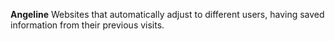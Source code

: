 



**Angeline**
Websites that automatically adjust to different users, having saved information from their previous visits. 




